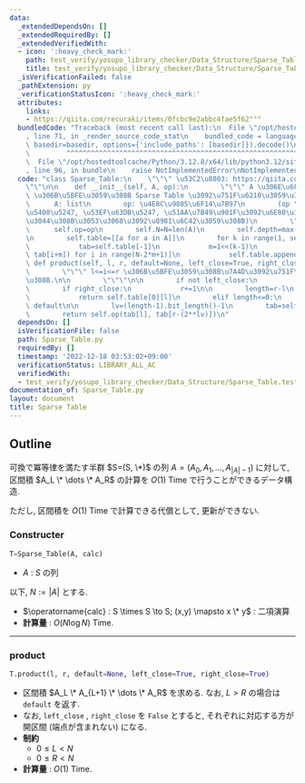 ```yaml
---
data:
  _extendedDependsOn: []
  _extendedRequiredBy: []
  _extendedVerifiedWith:
  - icon: ':heavy_check_mark:'
    path: test_verify/yosupo_library_checker/Data_Structure/Sparse_Table.test.py
    title: test_verify/yosupo_library_checker/Data_Structure/Sparse_Table.test.py
  _isVerificationFailed: false
  _pathExtension: py
  _verificationStatusIcon: ':heavy_check_mark:'
  attributes:
    links:
    - https://qiita.com/recuraki/items/0fcbc9e2abbc4fae5f62"""
  bundledCode: "Traceback (most recent call last):\n  File \"/opt/hostedtoolcache/Python/3.12.8/x64/lib/python3.12/site-packages/onlinejudge_verify/documentation/build.py\"\
    , line 71, in _render_source_code_stat\n    bundled_code = language.bundle(stat.path,\
    \ basedir=basedir, options={'include_paths': [basedir]}).decode()\n          \
    \         ^^^^^^^^^^^^^^^^^^^^^^^^^^^^^^^^^^^^^^^^^^^^^^^^^^^^^^^^^^^^^^^^^^^^^^^^^^^^^^^^^\n\
    \  File \"/opt/hostedtoolcache/Python/3.12.8/x64/lib/python3.12/site-packages/onlinejudge_verify/languages/python.py\"\
    , line 96, in bundle\n    raise NotImplementedError\nNotImplementedError\n"
  code: "class Sparse_Table:\n    \"\"\" \u53C2\u8003: https://qiita.com/recuraki/items/0fcbc9e2abbc4fae5f62\"\
    \"\"\n\n    def __init__(self, A, op):\n        \"\"\" A \u306E\u6F14\u7B97 op\
    \ \u306B\u5BFE\u3059\u308B Sparse Table \u3092\u751F\u6210\u3059\u308B.\n\n  \
    \      A: list\n        op: \u4E8C\u9805\u6F14\u7B97\n        (op \u306F\u7D50\
    \u5408\u5247, \u53EF\u63DB\u5247, \u51AA\u7B49\u901F\u3092\u6E80\u305F\u3057\u3066\
    \u3044\u308B\u3053\u3068\u3092\u8981\u6C42\u3059\u308B)\n        \"\"\"\n\n  \
    \      self.op=op\n        self.N=N=len(A)\n        self.depth=max(1,(N-1).bit_length())\n\
    \n        self.table=[[a for a in A]]\n        for k in range(1, self.depth):\n\
    \            tab=self.table[-1]\n            m=1<<(k-1)\n            B=[op(tab[i],\
    \ tab[i+m]) for i in range(N-2*m+1)]\n            self.table.append(B)\n\n   \
    \ def product(self, l, r, default=None, left_close=True, right_close=True):\n\
    \        \"\"\" l<=i<=r \u306B\u5BFE\u3059\u308B\u7A4D\u3092\u751F\u6210\u3059\
    \u308B.\n\n        \"\"\"\n\n        if not left_close:\n            l+=1\n\n\
    \        if right_close:\n            r+=1\n\n        length=r-l\n        if length==1:\n\
    \            return self.table[0][l]\n        elif length<=0:\n            return\
    \ default\n\n        lv=(length-1).bit_length()-1\n        tab=self.table[lv]\n\
    \        return self.op(tab[l], tab[r-(2**lv)])\n"
  dependsOn: []
  isVerificationFile: false
  path: Sparse_Table.py
  requiredBy: []
  timestamp: '2022-12-18 03:53:02+09:00'
  verificationStatus: LIBRARY_ALL_AC
  verifiedWith:
  - test_verify/yosupo_library_checker/Data_Structure/Sparse_Table.test.py
documentation_of: Sparse_Table.py
layout: document
title: Sparse Table
---
```


## Outline

可換で冪等律を満たす半群 $S=(S, \*)$ の列 $A=(A_0, A_1, \dots, A_{\lvert A \rvert-1})$ に対して, 区間積 $A_L \* \dots \* A_R$ の計算を $O(1)$ Time で行うことができるデータ構造.

ただし, 区間積を $O(1)$ Time で計算できる代償として, 更新ができない.

### Constructer

```Python
T=Sparse_Table(A, calc)
```

- $A$ : $S$ の列

以下, $N:=\lvert A \rvert$ とする.

- $\operatorname{calc} : S \times S \to S; (x,y) \mapsto x \* y$ : 二項演算
- **計算量** : $O(N \log N)$ Time.

---

### product

```Python
T.product(l, r, default=None, left_close=True, right_close=True)
```

- 区間積 $A_L \* A_{L+1} \* \dots \* A_R$  を求める. なお, $L>R$ の場合は `default` を返す.
- なお, `left_close` , `right_close` を `False` とすると, それぞれに対応する方が開区間 (端点が含まれない) になる.
- **制約**
  - $0 \leq L \lt N$
  - $0 \leq R \lt N$
- **計算量** : $O(1)$ Time.
